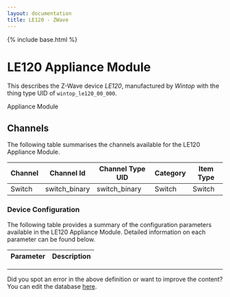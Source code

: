 ```yaml
---
layout: documentation
title: LE120 - ZWave
---
```


{% include base.html %}

# LE120 Appliance Module

This describes the Z-Wave device *LE120*, manufactured by *Wintop* with the thing type UID of ```wintop_le120_00_000```. 

Appliance Module


## Channels
The following table summarises the channels available for the LE120 Appliance Module.

| Channel | Channel Id | Channel Type UID | Category | Item Type |
|---------|------------|------------------|----------|-----------|
| Switch | switch_binary | switch_binary | Switch | Switch |


### Device Configuration
The following table provides a summary of the configuration parameters available in the LE120 Appliance Module.
Detailed information on each parameter can be found below.

| Parameter   | Description |
|-------------|-------------|


---

Did you spot an error in the above definition or want to improve the content?
You can edit the database [here](http://www.cd-jackson.com/index.php/zwave/zwave-device-database/zwave-device-list/devicesummary/389).

